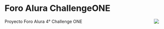 # Foro Alura ChallengeONE

<p align="left">
   Proyecto Foro Alura 4° Challenge ONE <img align="right" src="https://img.shields.io/badge/STATUS-EN%20DESARROLLO-red">
</p>
